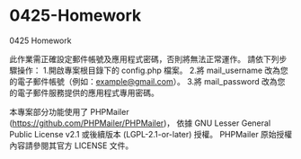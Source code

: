 # 0425-Homework
0425 Homework

此作業需正確設定郵件帳號及應用程式密碼，否則將無法正常運作。
請依下列步驟操作：
1.開啟專案根目錄下的 config.php 檔案。
2.將 mail_username 改為您的電子郵件帳號（例如：example@gmail.com）。
3.將 mail_password 改為您的電子郵件服務提供的應用程式專用密碼。

本專案部分功能使用了 PHPMailer (https://github.com/PHPMailer/PHPMailer)，
依據 GNU Lesser General Public License v2.1 或後續版本 (LGPL-2.1-or-later) 授權。
PHPMailer 原始授權內容請參閱其官方 LICENSE 文件。